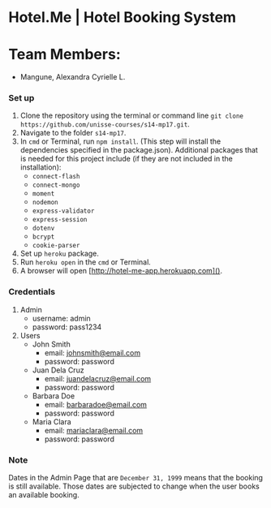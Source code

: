 # Hotel.Me | Hotel Booking System
# Team Members:
* Mangune, Alexandra Cyrielle L.

### Set up
1. Clone the repository using the terminal or command line `git clone https://github.com/unisse-courses/s14-mp17.git`.
2. Navigate to the folder `s14-mp17`.
3. In `cmd` or Terminal, run `npm install`. (This step will install the dependencies specified in the package.json). Additional packages that is needed for this project include (if they are not included in the installation):
    - `connect-flash`
    - `connect-mongo`
    -  `moment`
    - `nodemon`
    - `express-validator`
    - `express-session`
    - `dotenv`
    - `bcrypt`
    - `cookie-parser`
4. Set up `heroku` package.
5. Run `heroku open` in the `cmd` or Terminal.
6. A browser will open [http://hotel-me-app.herokuapp.com]().

### Credentials
1. Admin
    - username: admin
    - password: pass1234
2. Users
    - John Smith
        - email: johnsmith@email.com
        - password: password
    - Juan Dela Cruz
        - email: juandelacruz@email.com
        - password: password
    - Barbara Doe
        - email: barbaradoe@email.com
        - password: password
    - Maria Clara
        - email: mariaclara@email.com
        - password: password

### Note
Dates in the Admin Page that are `December 31, 1999` means that the booking is still available.
Those dates are subjected to change when the user books an available booking.
